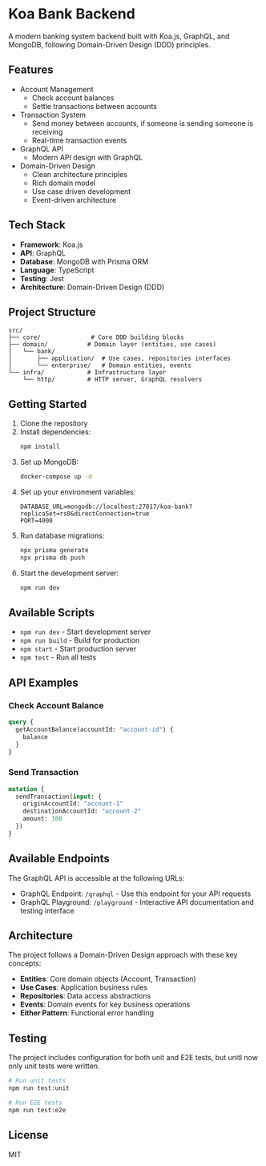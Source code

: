 # Koa Bank Backend

A modern banking system backend built with Koa.js, GraphQL, and MongoDB, following Domain-Driven Design (DDD) principles.

## Features

- Account Management
  - Check account balances
  - Settle transactions between accounts
- Transaction System
  - Send money between accounts, if someone is sending someone is receiving
  - Real-time transaction events
- GraphQL API
  - Modern API design with GraphQL
- Domain-Driven Design
  - Clean architecture principles
  - Rich domain model
  - Use case driven development
  - Event-driven architecture

## Tech Stack

- **Framework**: Koa.js
- **API**: GraphQL
- **Database**: MongoDB with Prisma ORM
- **Language**: TypeScript
- **Testing**: Jest
- **Architecture**: Domain-Driven Design (DDD)

## Project Structure

```
src/
├── core/              # Core DDD building blocks
├── domain/           # Domain layer (entities, use cases)
│   └── bank/
│       ├── application/  # Use cases, repositories interfaces
│       └── enterprise/   # Domain entities, events
└── infra/            # Infrastructure layer
    └── http/         # HTTP server, GraphQL resolvers
```

## Getting Started

1. Clone the repository
2. Install dependencies:
   ```bash
   npm install
   ```
3. Set up MongoDB:
   ```bash
   docker-compose up -d
   ```
4. Set up your environment variables:
   ```
   DATABASE_URL=mongodb://localhost:27017/koa-bank?replicaSet=rs0&directConnection=true
   PORT=4000
   ```
5. Run database migrations:
   ```bash
   npx prisma generate
   npx prisma db push
   ```
6. Start the development server:
   ```bash
   npm run dev
   ```

## Available Scripts

- `npm run dev` - Start development server
- `npm run build` - Build for production
- `npm start` - Start production server
- `npm test` - Run all tests

## API Examples

### Check Account Balance

```graphql
query {
  getAccountBalance(accountId: "account-id") {
    balance
  }
}
```

### Send Transaction

```graphql
mutation {
  sendTransaction(input: {
    originAccountId: "account-1"
    destinationAccountId: "account-2"
    amount: 100
  })
}
```

## Available Endpoints

The GraphQL API is accessible at the following URLs:
- GraphQL Endpoint: `/graphql` - Use this endpoint for your API requests
- GraphQL Playground: `/playground` - Interactive API documentation and testing interface

## Architecture

The project follows a Domain-Driven Design approach with these key concepts:

- **Entities**: Core domain objects (Account, Transaction)
- **Use Cases**: Application business rules
- **Repositories**: Data access abstractions
- **Events**: Domain events for key business operations
- **Either Pattern**: Functional error handling

## Testing

The project includes configuration for both unit and E2E tests, but unitl now only unit tests were written.

```bash
# Run unit tests
npm run test:unit

# Run E2E tests
npm run test:e2e
```

## License

MIT
